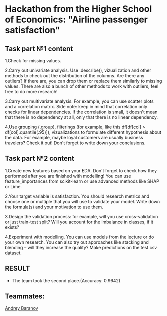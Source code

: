 # Hackathon from the Higher School of Economics: "Airline passenger satisfaction"

## Task part №1 content

1.Check for missing values.

2.Carry out univariate analysis. Use .describe(), vizualization and other methods to check out the distribution of the columns. Are there any 
outliers? If there are, you can drop them or replace them similarly to missing values. There are also a bunch of other methods to work with 
outliers, feel free to do more research!

3.Carry out multivariate analysis. For example, you can use scatter plots and a correlation matrix. Side note: keep in mind that correlation 
only checks for linear dependencies. If the correlation is small, it doesn't mean that there is no dependency at all, only that there is no linear 
dependency.

4.Use grouping (.group), filterings (for example, like this df[df[col] > df[col].quantile(.95)]), vizualizations to formulate different 
hypothesis 
about the data. For example, maybe loyal customers are usually business travelers? Check it out! Don't forget to write down your conclusions.

## Task part №2 content

1.Create new features based on your EDA. Don't forget to check how they performed after you are finished with modelling! You can use 
feature_importances from scikit-learn or use advanced methods like SHAP or Lime.

2.Your target variable is satisfaction. You should research metrics and choose one or multiple that you will use to validate your model. Write 
down the formula(s) and your motivation to use them.

3.Design the validation process: for example, will you use cross-validation or just train-test split? Will you account for the imbalance in 
classes, if it exists?

4.Experiment with modelling. You can use models from the lecture or do your own research. You can also try out approaches like stacking and 
blending – will they increase the quality?
Make predictions on the test.csv dataset.

## RESULT

- The team took the second place.(Accuracy: 0.9642)

## Teammates:

[Andrey Baranov](https://github.com/and9331) 
